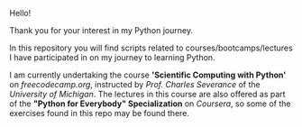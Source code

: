 Hello!

Thank you for your interest in my Python journey. 

In this repository you will find scripts related to courses/bootcamps/lectures I have participated in on my journey to learning Python.

I am currently undertaking the course **'Scientific Computing with Python'** on _freecodecamp.org_, instructed by _Prof. Charles Severance_ of the _University of Michigan_.
The lectures in this course are also offered as part of the **"Python for Everybody" Specialization** on _Coursera_, so some of the exercises found in this repo may be found there.

